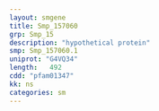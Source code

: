 ```yaml
---
layout: smgene
title: Smp_157060
grp: Smp_15
description: "hypothetical protein"
smp: Smp_157060.1
uniprot: "G4VQ34"
length:   492
cdd: "pfam01347"
kk: ns
categories: sm
---
```

